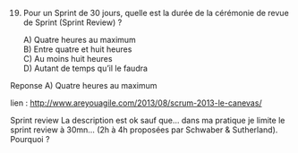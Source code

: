 19)	Pour un Sprint de 30 jours, quelle est la durée de la cérémonie de revue de Sprint (Sprint Review) ?

	A)		Quatre heures au maximum	 	 
 	B)		Entre quatre et huit heures	 	 
 	C)		Au moins huit heures	 	 
 	D)		Autant de temps qu’il le faudra

Reponse A) Quatre heures au maximum	 

lien : http://www.areyouagile.com/2013/08/scrum-2013-le-canevas/

Sprint review
La description est ok sauf que… dans ma pratique je limite le sprint review à 30mn… (2h à 4h proposées par Schwaber & Sutherland). Pourquoi ?
